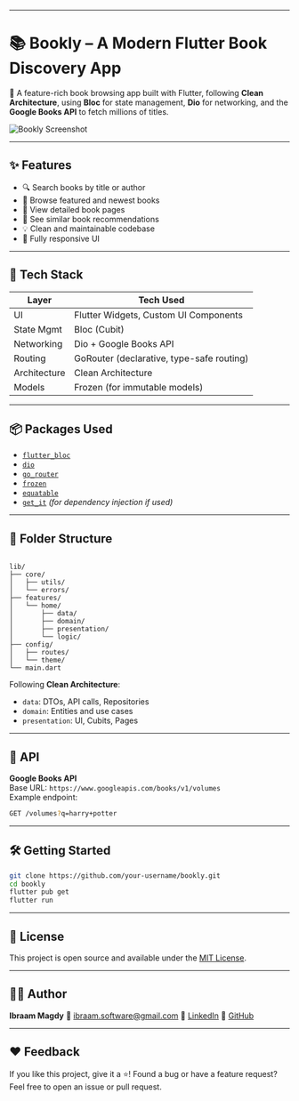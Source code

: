 
---

# 📚 Bookly – A Modern Flutter Book Discovery App

🚀 A feature-rich book browsing app built with Flutter, following **Clean Architecture**, using **Bloc** for state management, **Dio** for networking, and the **Google Books API** to fetch millions of titles.

![Bookly Screenshot](https://your-image-link.com) <!-- Replace with an actual image if available -->

---

## ✨ Features

- 🔍 Search books by title or author
- 📖 Browse featured and newest books
- 📄 View detailed book pages
- 🤝 See similar book recommendations
- 💡 Clean and maintainable codebase
- 📱 Fully responsive UI

---

## 🧠 Tech Stack

| Layer         | Tech Used                                |
|---------------|-------------------------------------------|
| UI            | Flutter Widgets, Custom UI Components     |
| State Mgmt    | Bloc (Cubit)                              |
| Networking    | Dio + Google Books API                    |
| Routing       | GoRouter (declarative, type-safe routing) |
| Architecture  | Clean Architecture                        |
| Models        | Frozen (for immutable models)             |

---

## 📦 Packages Used

- [`flutter_bloc`](https://pub.dev/packages/flutter_bloc)
- [`dio`](https://pub.dev/packages/dio)
- [`go_router`](https://pub.dev/packages/go_router)
- [`frozen`](https://pub.dev/packages/frozen)
- [`equatable`](https://pub.dev/packages/equatable)
- [`get_it`](https://pub.dev/packages/get_it) *(for dependency injection if used)*

---


## 🔧 Folder Structure

```

lib/
├── core/
│   ├── utils/
│   └── errors/
├── features/
│   └── home/
│       ├── data/
│       ├── domain/
│       ├── presentation/
│       └── logic/
├── config/
│   ├── routes/
│   └── theme/
└── main.dart

````

Following **Clean Architecture**:
- `data`: DTOs, API calls, Repositories
- `domain`: Entities and use cases
- `presentation`: UI, Cubits, Pages

---

## 📡 API

**Google Books API**  
Base URL: `https://www.googleapis.com/books/v1/volumes`  
Example endpoint:  
```bash
GET /volumes?q=harry+potter
````

---

## 🛠 Getting Started

```bash
git clone https://github.com/your-username/bookly.git
cd bookly
flutter pub get
flutter run
```

---

## 📄 License

This project is open source and available under the [MIT License](LICENSE).

---

## 🙋‍♂️ Author

**Ibraam Magdy**
📧 [ibraam.software@gmail.com](mailto:ibraam.software@gmail.com)
🔗 [LinkedIn](https://www.linkedin.com/in/ibraam-magdy-20435b336/)
🔗 [GitHub](https://github.com/ibraam123)

---

## ❤️ Feedback

If you like this project, give it a ⭐️!
Found a bug or have a feature request? Feel free to open an issue or pull request.

